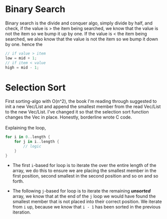 # Binary Search
Binary search is the divide and conquer algo, simply divide by half, and check, if the value is > the item being searched, we know that the value is not the item so we bump it up by one.
If the value is < the item being searched, we also know that the value is not the item so we bump it down by one.
hence the 
```rust
// if value > item
low = mid + 1;
// if item < value
high = mid - 1;
```

# Selection Sort
First sorting-algo with O(n^2), the book I'm reading through suggested to init a new Vec/List and append the smallest member from the read Vec/List to the new Vec/List.
I've changed it so that the selection sort function changes the Vec in place.
Honestly, borderline wrote C code.<br></br>
Explaining the loop,
```rust
for i in 0..length {
    for j in i..length {
        // logic
    }
}
```
- The first `i`-based for loop is to iterate the over the entire length of the array, we do this to ensure we are placing the smallest member in the first position, second smallest in the second position
and so on and so forth.

- The following `j`-based for loop is to iterate the remaining ***unsorted*** array, we know that at the end of the `j` loop we would have found the smallest member that is not placed into their
correct position. We iterate from `i` up, because we know that `i - 1` has been sorted in the previous iteration.
